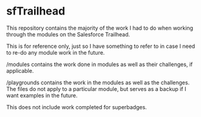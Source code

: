 # sfTrailhead

This repository contains the majority of the work I had to do when
working through the modules on the Salesforce Trailhead.

This is for reference only, just so I have something to refer to in case I 
need to re-do any module work in the future.

/modules contains the work done in modules as well as their challenges, if applicable. 

/playgrounds contains the work in the modules as well as the challenges.
The files do not apply to a particular module, but serves as a backup if
I want examples in the future.

This does not include work completed for superbadges.

